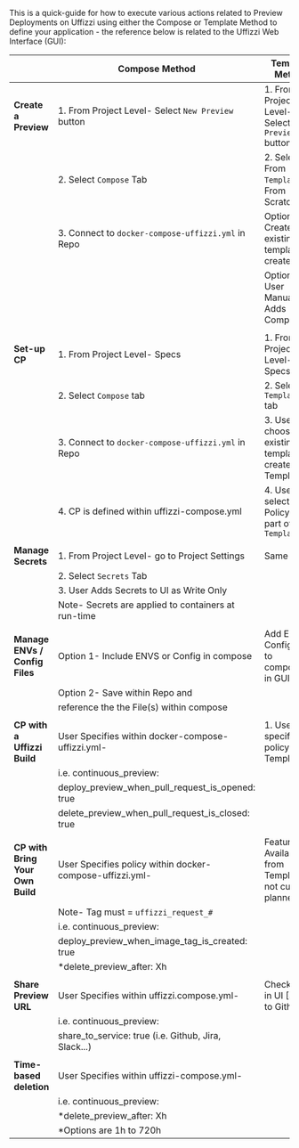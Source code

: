 This is a quick-guide for how to execute various actions related to Preview Deployments on Uffizzi using either the Compose or Template Method to define your application - the reference below is related to the Uffizzi Web Interface (GUI):

|                    | **Compose Method**                                       | **Template Method**                            |
|------------------------------|----------------------------------------------------------|------------------------------------------------|              
| **Create a Preview**             | 1. From Project Level- Select `New Preview` button                          | 1. From Project Level- Select `New Preview` button               |
|                              | 2. Select `Compose` Tab                                           | 2. Select From `Template` or From Scratch                  |
|                              | 3. Connect to `docker-compose-uffizzi.yml` in Repo             | Option 1- Create from existing template or create new |
|                              |                                                          | Option 2- User Manually Adds Components        |
|                              |                                                          |                                                |
| **Set-up CP**                    | 1. From Project Level- Specs                                 | 1. From Project Level- Specs                       |
|                              | 2. Select `Compose` tab                                           | 2. Select `Templates` tab                              |
|                              | 3. Connect to `docker-compose-uffizzi.yml` in Repo                   | 3. User chooses existing template or creates new Template  |
|                              | 4. CP is defined within uffizzi-compose.yml                 | 4. User selects CP Policy as part of the `Template` |
|                              |                                                          |                                                |
| **Manage Secrets**               | 1. From Project Level- go to Project Settings                      | Same                                           |
|                              | 2. Select `Secrets` Tab                                              |                                                |
|                              | 3. User Adds Secrets to UI as Write Only                    |                                                |
|                              | Note- Secrets are applied to containers at run-time      |                                                |
|                              |                                                          |                                                |
| **Manage ENVs / Config Files**      | Option 1- Include ENVS or Config in compose                         | Add ENVs / Config Files to components in GUI                          |
|                              | Option 2- Save within Repo and                              |                  |
|                              | reference the the File(s) within compose                    |                                                |
|                              |                                                          |                                                |
| **CP with a Uffizzi Build**      | User Specifies within docker-compose-uffizzi.yml-               | 1. User specifies CP policy in Template         |
|                              | i.e. continuous_preview:                                      |                                            |
|                              | deploy_preview_when_pull_request_is_opened: true         |                                                |
|                              | delete_preview_when_pull_request_is_closed: true         |                                                |
|                              |                                                          |                                                |
| **CP with Bring Your Own Build** | User Specifies policy within docker-compose-uffizzi.yml-               | Feature Not Available from Template - not currently planned          |
|                              | Note- Tag must = `uffizzi_request_#`                          |                                                |
|                              | i.e. continuous_preview:                                      |                                                |
|                              | deploy_preview_when_image_tag_is_created: true           |                                                |
|                              | *delete_preview_after: Xh                                |                                                |
|                              |                                                          |                                                |
| **Share Preview URL**            | User Specifies within uffizzi.compose.yml-                           | Check box in UI [Share to Github]              |
|                              | i.e. continuous_preview:                                      |                                                |
|                              | share_to_service: true (i.e. Github, Jira, Slack...) |                                                |
|                              |                                                          |                                                |
| **Time-based deletion**          | User Specifies within uffizzi-compose.yml-               |                                                |
|                              | i.e. continuous_preview:                                      |                                                |
|                              | *delete_preview_after: Xh                                 |                                                |
|                              | *Options are 1h to 720h                                   |                                                |
